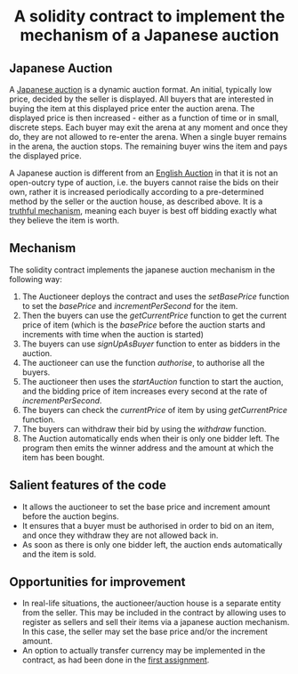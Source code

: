 # <p align = "center"> A solidity contract to implement the mechanism of a Japanese auction </p>

## Japanese Auction

A [Japanese auction](https://en.wikipedia.org/wiki/Japanese_auction) is a dynamic auction format. An initial, typically low price, decided by the seller is displayed. All buyers that are interested in buying the item at this displayed price enter the auction arena. The displayed price is then increased - either as a function of time or in small, discrete steps. Each buyer may exit the arena at any moment and once they do, they are not allowed to re-enter the arena. When a single buyer remains in the arena, the auction stops. The remaining buyer wins the item and pays the displayed price.

A Japanese auction is different from an [English Auction](https://en.wikipedia.org/wiki/English_auction) in that it is not an open-outcry type of auction, i.e. the buyers cannot raise the bids on their own, rather it is increased periodically according to a pre-determined method by the seller or the auction house, as described above. It is a [truthful mechanism](https://en.wikipedia.org/wiki/Strategyproofness), meaning each buyer is best off bidding exactly what they believe the item is worth.

## Mechanism

The solidity contract implements the japanese auction mechanism in the following way:
1. The Auctioneer deploys the contract and uses the <i>setBasePrice</i> function to set the <i>basePrice</i> and <i>incrementPerSecond</i> for the item.
2. Then the buyers can use the <i>getCurrentPrice</i> function to get the current price of item (which is the <i>basePrice</i> before the auction starts and increments with time when the auction is started)
3. The buyers can use <i>signUpAsBuyer</i> function to enter as bidders in the auction.
4. The auctioneer can use the function <i>authorise</i>, to authorise all the buyers.
5. The auctioneer then uses the <i>startAuction</i> function to start the auction, and the bidding price of item increases every second at the rate of <i>incrementPerSecond</i>.
6. The buyers can check the <i>currentPrice</i> of item by using <i>getCurrentPrice</i> function.
7. The buyers can withdraw their bid by using the <i>withdraw</i> function.
8. The Auction automatically ends when their is only one bidder left. The program then emits the winner address and the amount at which the item has been bought.

## Salient features of the code

- It allows the auctioneer to set the base price and increment amount before the auction begins.
- It ensures that a buyer must be authorised in order to bid on an item, and once they withdraw they are not allowed back in.
- As soon as there is only one bidder left, the auction ends automatically and the item is sold.

## Opportunities for improvement

- In real-life situations, the auctioneer/auction house is a separate entity from the seller. This may be included in the contract by allowing uses to register as sellers and sell their items via a japanese auction mechanism. In this case, the seller may set the base price and/or the increment amount.
- An option to actually transfer currency may be implemented in the contract, as had been done in the [first assignment](https://github.com/yushananda/Game-of-Blocks/tree/main/Assignment2).
